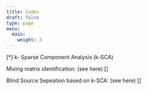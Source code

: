 ```yaml
---
title: Codes
draft: false
type: page
menu:
  main:
    weight: 3
---
```


[*] k- Sparse Component Analysis (k-SCA)

Mixing matrix identification: (see here) []

Blind Source Sepeation based on k-SCA: (see here) []